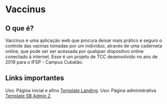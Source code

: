 # Vaccinus 

## O que é?
Vaccinus é uma aplicação web que procura deixar mais prático e seguro o controle das vacinas tomadas por um indivíduo, através de uma caderneta online, que pode ser ser acessada por qualquer dispositivo online conectado à internet. Esse é um projeto de TCC desenvolvido no ano de 2019 para o IFSP - Campus Cubatão.

## Links importantes
Uso: Página inicial e afins [Template Landing](https://uicookies.com/downloads/landing-free-onepage-bootstrap-4-template/).
Uso: Página administrativa [Template SB Admin 2](https://startbootstrap.com/themes/sb-admin-2/).


